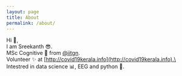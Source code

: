 ```yaml
---
layout: page
title: About
permalink: /about/
---
```


Hi 👋,\
I am Sreekanth 😎.\
MSc Cognitive 🧠 from [@iitgn](https://cogs.iitgn.ac.in/alumni/batch-2017-19/).\
Volunteer ✨ at [http://covid19kerala.info](http://covid19kerala.info).‍\
Intestred in data science 📊, EEG and python 🐍.
